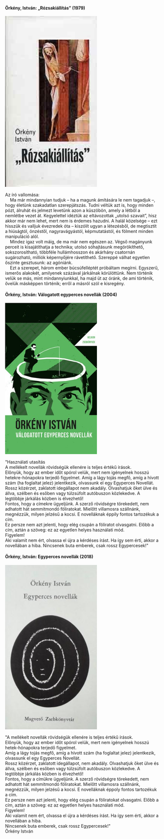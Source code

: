 #### <a name="id_515">Örkény, István: „Rózsakiállítás” (1979)</a>
<img src="https://github.com/BercziSandor/calibre_lib/raw/main/Orkeny%2C%20Istvan/%2C%2CRozsakiallitas_%20%28515%29/cover.jpg" alt="cover" width="300"/>

<div>
<p>Az ​író vallomása:<br>    Ma már mindannyian tudjuk – ha a magunk ámítására le nem tagadjuk –, hogy életünk szakadatlan szerepjátszás. Tudni véltük azt is, hogy minden pózt, álruhát és jelmezt levetünk azon a küszöbön, amely a létből a nemlétbe vezet át. Kegyelettel idéztük az eltávozottak „utolsó szavait”, hisz akkor már nem lehet, mert nem is érdemes hazudni. A halál közelsége – ezt hisszük és valljuk évezredek óta – kiszólít ugyan a létezésből, de megtisztít a hiúságtól, önzéstől, nagyravágyástól, képmutatástól, és fölment minden manipuláció alól.<br>    Mindez igaz volt máig, de ma már nem egészen az. Végső magányunk perceit is kisajátíthatja a technika; utolsó sóhajtásunk megörökíthető, sokszorosítható, többféle hullámhosszon és akárhány csatornán sugározható, milliók képernyőjére rávetíthető. Szereppé válhat egyetlen őszinte gesztusunk: az agóniánk. <br>    Ezt a szerepet, három ember búcsúfelléptét próbáltam megírni. Egyszerű, ismerős alakokét, amilyenek százával járkálnak körülöttünk. Nem történik velük se más, mint mindannyiunkkal, ha majd üt az óránk, de ami történik, ővelük másképpen történik; erről a másról szól e kisregény.</p></div>

#### <a name="id_516">Örkény, István: Válogatott egyperces novellák (2004)</a>
<img src="https://github.com/BercziSandor/calibre_lib/raw/main/Orkeny%2C%20Istvan/Valogatott%20egyperces%20novellak%20%28516%29/cover.jpg" alt="cover" width="300"/>

<div>
<p>"Használati ​utasítás<br>A mellékelt novellák rövidségük ellenére is teljes értékű írások.<br>Előnyük, hogy az ember időt spórol velük, mert nem igényelnek hosszú hetekre-hónapokra terjedő figyelmet. Amíg a lágy tojás megfő, amíg a hívott szám (ha foglaltat jelez) jelentkezik, olvassunk el egy Egyperces Novellát.<br>Rossz közérzet, zaklatott idegállapot nem akadály. Olvashatjuk őket ülve és állva, szélben és esőben vagy túlzsúfolt autóbuszon közlekedve. A legtöbbje járkálás közben is élvezhető!<br>Fontos, hogy a címekre ügyeljünk. A szerző rövidségre törekedett, nem adhatott hát semmitmondó föliratokat. Mielőtt villamosra szállnánk, megnézzük, milyen jelzésű a kocsi. E novelláknak éppily fontos tartozékuk a cím.<br>Ez persze nem azt jelenti, hogy elég csupán a föliratot olvasgatni. Előbb a cím, aztán a szöveg: ez az egyetlen helyes használati mód.<br>Figyelem!<br>Aki valamit nem ért, olvassa el újra a kérdéses írást. Ha így sem érti, akkor a novellában a hiba. Nincsenek buta emberek, csak rossz Egypercesek!"</p></div>

#### <a name="id_514">Örkény, István: Egyperces novellák (2018)</a>
<img src="https://github.com/BercziSandor/calibre_lib/raw/main/Orkeny%2C%20Istvan/Egyperces%20novellak%20%28514%29/cover.jpg" alt="cover" width="300"/>

<div>
<p>"A ​mellékelt novellák rövidségük ellenére is teljes értékű írások. <br>Előnyük, hogy az ember időt spórol velük, mert nem igényelnek hosszú hetek-hónapokra terjedő figyelmet.<br>Amíg a lágy tojás megfő, amíg a hívott szám (ha foglaltat jelez) jelentkezik, olvassunk el egy Egyperces Novellát. <br>Rossz közérzet, zaklatott idegállapot, nem akadály. Olvashatjuk őket ülve és állva, szélben és esőben vagy túlzsúfolt autóbuszon közlekedve. A legtöbbje járkálás közben is élvezhető!<br>Fontos, hogy a címükre ügyeljünk. A szerző rövidségre törekedett, nem adhatott hát semmitmondó föliratokat. Mielőtt villamosra szállnánk, megnézzük, milyen jelzésű a kocsi. E novelláknak éppoly fontos tartozékuk a cím. <br>Ez persze nem azt jelenti, hogy elég csupán a föliratokat olvasgatni. Előbb a cím, aztán a szöveg: ez az egyetlen helyes használati mód. <br>Figyelem!<br>Aki valamit nem ért, olvassa el újra a kérdéses írást. Ha így sem érti, akkor a novellában a hiba. <br>Nincsenek buta emberek, csak rossz Egypercesek!" <br>Örkény István</p></div>

